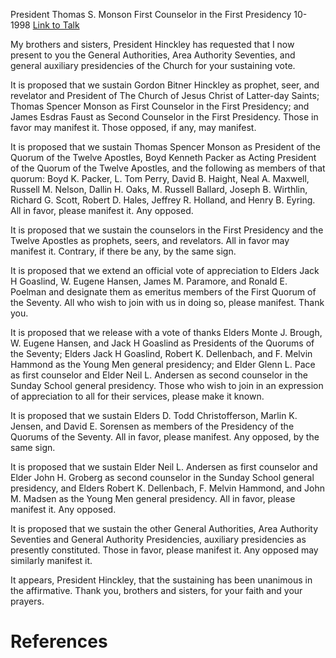 President Thomas S. Monson
First Counselor in the First Presidency
10-1998
[Link to Talk](https://www.churchofjesuschrist.org/study/general-conference/1998/10/the-sustaining-of-church-officers?lang=eng)

My brothers and sisters, President Hinckley has requested that I now present to you the General Authorities, Area Authority Seventies, and general auxiliary presidencies of the Church for your sustaining vote.

It is proposed that we sustain Gordon Bitner Hinckley as prophet, seer, and revelator and President of The Church of Jesus Christ of Latter-day Saints; Thomas Spencer Monson as First Counselor in the First Presidency; and James Esdras Faust as Second Counselor in the First Presidency. Those in favor may manifest it. Those opposed, if any, may manifest.

It is proposed that we sustain Thomas Spencer Monson as President of the Quorum of the Twelve Apostles, Boyd Kenneth Packer as Acting President of the Quorum of the Twelve Apostles, and the following as members of that quorum: Boyd K. Packer, L. Tom Perry, David B. Haight, Neal A. Maxwell, Russell M. Nelson, Dallin H. Oaks, M. Russell Ballard, Joseph B. Wirthlin, Richard G. Scott, Robert D. Hales, Jeffrey R. Holland, and Henry B. Eyring. All in favor, please manifest it. Any opposed.

It is proposed that we sustain the counselors in the First Presidency and the Twelve Apostles as prophets, seers, and revelators. All in favor may manifest it. Contrary, if there be any, by the same sign.

It is proposed that we extend an official vote of appreciation to Elders Jack H Goaslind, W. Eugene Hansen, James M. Paramore, and Ronald E. Poelman and designate them as emeritus members of the First Quorum of the Seventy. All who wish to join with us in doing so, please manifest. Thank you.

It is proposed that we release with a vote of thanks Elders Monte J. Brough, W. Eugene Hansen, and Jack H Goaslind as Presidents of the Quorums of the Seventy; Elders Jack H Goaslind, Robert K. Dellenbach, and F. Melvin Hammond as the Young Men general presidency; and Elder Glenn L. Pace as first counselor and Elder Neil L. Andersen as second counselor in the Sunday School general presidency. Those who wish to join in an expression of appreciation to all for their services, please make it known.

It is proposed that we sustain Elders D. Todd Christofferson, Marlin K. Jensen, and David E. Sorensen as members of the Presidency of the Quorums of the Seventy. All in favor, please manifest. Any opposed, by the same sign.

It is proposed that we sustain Elder Neil L. Andersen as first counselor and Elder John H. Groberg as second counselor in the Sunday School general presidency, and Elders Robert K. Dellenbach, F. Melvin Hammond, and John M. Madsen as the Young Men general presidency. All in favor, please manifest it. Any opposed.

It is proposed that we sustain the other General Authorities, Area Authority Seventies and General Authority Presidencies, auxiliary presidencies as presently constituted. Those in favor, please manifest it. Any opposed may similarly manifest it.

It appears, President Hinckley, that the sustaining has been unanimous in the affirmative. Thank you, brothers and sisters, for your faith and your prayers.

# References

